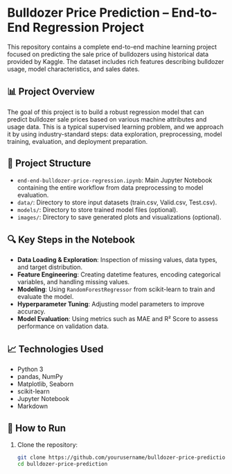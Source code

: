 # Bulldozer Price Prediction – End-to-End Regression Project

This repository contains a complete end-to-end machine learning project focused on predicting the sale price of bulldozers using historical data provided by Kaggle. The dataset includes rich features describing bulldozer usage, model characteristics, and sales dates.

## 📊 Project Overview

The goal of this project is to build a robust regression model that can predict bulldozer sale prices based on various machine attributes and usage data. This is a typical supervised learning problem, and we approach it by using industry-standard steps: data exploration, preprocessing, model training, evaluation, and deployment preparation.

## 📁 Project Structure

- `end-end-bulldozer-price-regression.ipynb`: Main Jupyter Notebook containing the entire workflow from data preprocessing to model evaluation.
- `data/`: Directory to store input datasets (train.csv, Valid.csv, Test.csv).
- `models/`: Directory to store trained model files (optional).
- `images/`: Directory to save generated plots and visualizations (optional).

## 🔍 Key Steps in the Notebook

- **Data Loading & Exploration**: Inspection of missing values, data types, and target distribution.
- **Feature Engineering**: Creating datetime features, encoding categorical variables, and handling missing values.
- **Modeling**: Using `RandomForestRegressor` from scikit-learn to train and evaluate the model.
- **Hyperparameter Tuning**: Adjusting model parameters to improve accuracy.
- **Model Evaluation**: Using metrics such as MAE and R² Score to assess performance on validation data.

## 📈 Technologies Used

- Python 3
- pandas, NumPy
- Matplotlib, Seaborn
- scikit-learn
- Jupyter Notebook
- Markdown

## 🚀 How to Run

1. Clone the repository:
   ```bash
   git clone https://github.com/yourusername/bulldozer-price-prediction.git
   cd bulldozer-price-prediction
   ```
